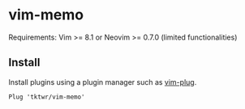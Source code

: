 # vim-memo

Requirements: Vim >= 8.1 or Neovim >= 0.7.0 (limited functionalities)

## Install

Install plugins using a plugin manager such as
[vim-plug](https://github.com/junegunn/vim-plug).

~~~
Plug 'tktwr/vim-memo'
~~~
